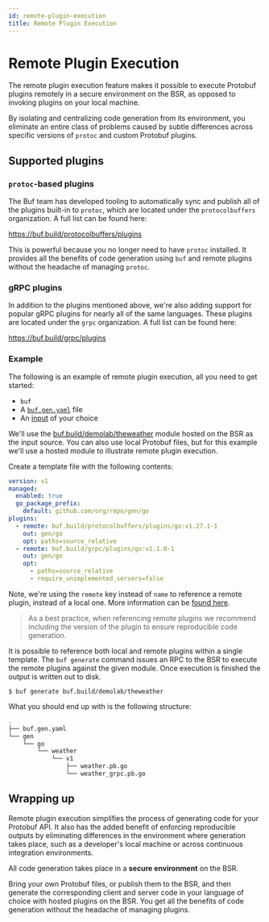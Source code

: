 ```yaml
---
id: remote-plugin-execution
title: Remote Plugin Execution
---
```


# Remote Plugin Execution

The remote plugin execution feature makes it possible to execute Protobuf plugins remotely in a secure environment on the BSR, as opposed to invoking plugins on your local machine.

By isolating and centralizing code generation from its environment, you eliminate an entire class of problems caused by subtle differences across specific versions of `protoc` and custom Protobuf plugins.

## Supported plugins

### `protoc`-based plugins

The Buf team has developed tooling to automatically sync and publish all of the plugins built-in to `protoc`, which are located under the `protocolbuffers` organization. A full list can be found here:

https://buf.build/protocolbuffers/plugins

This is powerful because you no longer need to have `protoc` installed. It provides all the benefits of code generation using `buf` and remote plugins without the headache of managing `protoc`.

### gRPC plugins

In addition to the plugins mentioned above, we're also adding support for popular gRPC plugins for nearly all of the same languages. These plugins are located under the `grpc` organization. A full list can be found here:

https://buf.build/grpc/plugins

### Example

The following is an example of remote plugin execution, all you need to get started:

- `buf`
- A [`buf.gen.yaml`](../../configuration/v1/buf-gen-yaml.md) file 
- An [input](../../reference/inputs.md) of your choice

We'll use the [buf.build/demolab/theweather](https://buf.build/demolab/theweather) module hosted on the BSR as the input source. You can also use local Protobuf files, but for this example we'll use a hosted module to illustrate remote plugin execution.

Create a template file with the following contents: 

```yaml title=buf.gen.yaml
version: v1
managed:
  enabled: true
  go_package_prefix:
    default: github.com/org/repo/gen/go
plugins:
  - remote: buf.build/protocolbuffers/plugins/go:v1.27.1-1
    out: gen/go
    opt: paths=source_relative
  - remote: buf.build/grpc/plugins/go:v1.1.0-1
    out: gen/go
    opt:
      - paths=source_relative
      - require_unimplemented_servers=false
```

Note, we're using the `remote` key instead of `name` to reference a remote plugin, instead of a local one. More information can be [found here](https://docs.buf.build/configuration/v1/buf-gen-yaml#name-or-remote).

> As a best practice, when referencing remote plugins we recommend including the version of the plugin to ensure reproducible code generation.

It is possible to reference both local and remote plugins within a single template. The `buf generate` command issues an RPC to the BSR to execute the remote plugins against the given module. Once execution is finished the output is written out to disk.

```terminal
$ buf generate buf.build/demolab/theweather
```

What you should end up with is the following structure:

```bash
.
├── buf.gen.yaml
└── gen
    └── go
        └── weather
            └── v1
                ├── weather.pb.go
                └── weather_grpc.pb.go
```

## Wrapping up

Remote plugin execution simplifies the process of generating code for your Protobuf API. It also has the added benefit of enforcing reproducible outputs by eliminating differences in the environment where generation takes place, such as a developer's local machine or across continuous integration environments.

All code generation takes place in a **secure environment** on the BSR.

Bring your own Protobuf files, or publish them to the BSR, and then generate the corresponding client and server code in your language of choice with hosted plugins on the BSR. You get all the benefits of code generation without the headache of managing plugins.